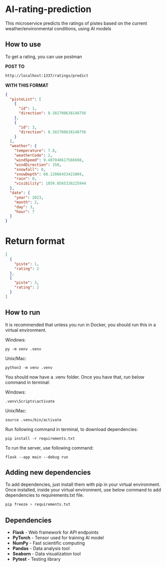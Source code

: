 # AI-rating-prediction

This microservice predicts the ratings of pistes based on the current weather/environmental conditions, using AI models

## How to use

To get a rating, you can use postman

<b>POST TO</b>

```html
http://localhost:1337/ratings/predict
```

<b>WITH THIS FORMAT</b>

```json
{
  "pisteList": [
    {
      "id": 1,
      "direction": 8.382708638148756
    },
    {
      "id": 3,
      "direction": 8.382708638148756
    }
  ],
  "weather": {
    "temperature": 7.8,
    "weatherCode": 2,
    "windSpeed": 9.407048617566698,
    "windDirection": 158,
    "snowfall": 0,
    "snowDepth": 68.12066453421069,
    "rain": 0,
    "visibility": 1859.8565326225944
  },
  "date": {
    "year": 2023,
    "month": 2,
    "day": 3,
    "hour": 7
  }
}
```

# Return format

```json
[
  {
    "piste": 1,
    "rating": 2
  },
  {
    "piste": 3,
    "rating": 2
  }
]
```

## How to run

It is recommended that unless you run in Docker, you should run this in a virtual environment.

Windows:

```
py -m venv .venv
```

Unix/Mac:

```
python3 -m venv .venv
```

You should now have a .venv folder.
Once you have that, run below command in terminal:

Windows:

```
.venv\Scripts\activate
```

Unix/Mac:

```
source .venv/bin/activate
```

Run following command in terminal, to download dependencies:

```
pip install -r requirements.txt
```

To run the server, use following command:

```
flask --app main --debug run
```

## Adding new dependencies

To add dependencies, just install them with pip in your virtual environment. Once installed, inside your virtual environment, use below command to add dependencies to requirements.txt file.

```py
pip freeze > requirements.txt
```

## Dependencies

- <strong>Flask</strong> - Web framework for API endpoints
- <strong>PyTorch</strong> - Tensor used for training AI model
- <strong>NumPy</strong> - Fast scientific computing
- <strong>Pandas</strong> - Data analysis tool
- <strong>Seaborn</strong> - Data visualization tool
- <strong>Pytest</strong> - Testing library
